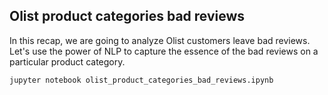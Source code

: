 ## Olist product categories bad reviews

In this recap, we are going to analyze Olist customers leave bad reviews. Let's use the power of NLP to capture the essence of the bad reviews on a particular product category.

```bash
jupyter notebook olist_product_categories_bad_reviews.ipynb
```
